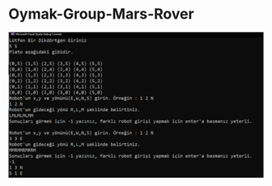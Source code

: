 # Oymak-Group-Mars-Rover

![Example Input And Output](https://raw.githubusercontent.com/MustafaSamedYeyin/MustafaSamedYeyin/main/Example.png)
